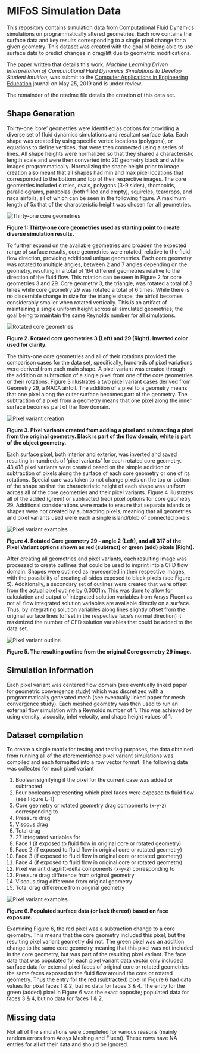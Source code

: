 # MIFoS Simulation Data
This repository contains simulation data from Computational Fluid Dynamics simulations on programmatically altered geometries. Each row contains the surface data and key results corresponding to a single pixel change for a given geometry.  This dataset was created with the goal of being able to use surface data to predict changes in drag/lift due to geometric modifications.

The paper written that details this work, *Machine Learning Driven Interpretation of Computational Fluid Dynamics Simulations to Develop Student Intuition*, was submit to the [Computer Applications in Engineering Education](https://onlinelibrary.wiley.com/journal/10990542) journal on May 25, 2019 and is under review. 

The remainder of the readme file details the creation of this data set.

## Shape Generation
Thirty-one ‘core’ geometries were identified as options for providing a diverse set of fluid dynamics simulations and resultant surface data.  Each shape was created by using specific vertex locations (polygons), or equations to define vertices, that were then connected using a series of lines.  All shape heights were normalized so that they shared a characteristic length scale and were then converted into 2D geometry black and white images programmatically. Normalizing the shape height prior to image creation also meant that all shapes had min and max pixel locations that corresponded to the bottom and top of their respective images.  The core geometries included circles, ovals, polygons (3-9 sides), rhomboids, parallelograms, parabolas (both filled and empty), squircles, teardrops, and naca airfoils, all of which can be seen in the following figure.  A maximum length of 5x that of the characteristic height was chosen for all geometries.

![Thirty-one core geometries](/images/Figure-A-1.jpg)

**Figure 1: Thirty-one core geometries used as starting point to create diverse simulation results.**

To further expand on the available geometries and broaden the expected range of surface results, core geometries were rotated, relative to the fluid flow direction, providing additional unique geometries. Each core geometry was rotated to multiple angles, between 2 and 7 angles depending on the geometry, resulting in a total of 164 different geometries relative to the direction of the fluid flow. This rotation can be seen in Figure 2 for core geometries 3 and 29.  Core geometry 3, the triangle, was rotated a total of 3 times while core geometry 29 was rotated a total of 6 times.  While there is no discernible change in size for the triangle shape, the airfoil becomes considerably smaller when rotated vertically.  This is an artifact of maintaining a single uniform height across all simulated geometries; the goal being to maintain the same Reynolds number for all simulations.  

![Rotated core geometries](/images/Figure-A-2.jpg)

**Figure 2. Rotated core geometries 3 (Left) and 29 (Right). Inverted color used for clarity.**

The thirty-one core geometries and all of their rotations provided the comparison cases for the data set, specifically, hundreds of pixel variations were derived from each main shape. A pixel variant was created through the addition or subtraction of a single pixel from one of the core geometries or their rotations.  Figure 3 illustrates a two pixel variant cases derived from Geometry 29, a NACA airfoil.  The addition of a pixel to a geometry means that one pixel along the outer surface becomes part of the geometry.  The subtraction of a pixel from a geometry means that one pixel along the inner surface becomes part of the flow domain. 

![Pixel variant creation](/images/Figure-A-3.jpg)

**Figure 3. Pixel variants created from adding a pixel and subtracting a pixel from the original geometry.  Black is part of the flow domain, white is part of the object geometry.**

Each surface pixel, both interior and exterior, was inverted and saved resulting in hundreds of ‘pixel variants’ for each rotated core geometry.  43,418 pixel variants were created based on the simple addition or subtraction of pixels along the surface of each core geometry or one of its rotations. Special care was taken to not change pixels on the top or bottom of the shape so that the characteristic height of each shape was uniform across all of the core geometries and their pixel variants.  Figure 4 illustrates all of the added (green) or subtracted (red) pixel options for core geometry 29.  Additional considerations were made to ensure that separate islands or shapes were not created by subtracting pixels, meaning that all geometries and pixel variants used were each a single island/blob of connected pixels.

![Pixel variant examples](/images/Figure-A-4.jpg)

**Figure 4. Rotated Core geometry 29 - angle 2 (Left), and all 317 of the Pixel Variant options shown as red (subtract) or green (add) pixels (Right).**

After creating all geometries and pixel variants, each resulting image was processed to create outlines that could be used to imprint into a CFD flow domain.  Shapes were outlined as represented in their respective images, with the possibility of creating all sides exposed to black pixels (see Figure 5).  Additionally, a secondary set of outlines were created that were offset from the actual pixel outline by 0.0001m.  This was done to allow for calculation and output of integrated solution variables from Ansys Fluent as not all flow integrated solution variables are available directly on a surface. Thus, by integrating solution variables along lines slightly offset from the original surface lines (offset in the respective face’s normal direction) it maximized the number of CFD solution variables that could be added to the data set.

![Pixel variant outline](/images/Figure-A-5.jpg)

**Figure 5. The resulting outline from the original Core geometry 29 image.**


## Simulation information
Each pixel variant was centered flow domain (see eventually linked paper for geometric convergence study) which was discretized with a programmatically generated mesh (see eventually linked paper for mesh convergence study). Each meshed geometry was then used to run an external flow simulation with a Reynolds number of 1. This was achieved by using density, viscosity, inlet velocity, and shape height values of 1. 

## Dataset compilation
To create a single matrix for testing and testing purposes, the data obtained from running all of the aforementioned pixel variant simulations was compiled and each formatted into a row vector format.  The following data was collected for each pixel variant
1. Boolean signifying if the pixel for the current case was added or subtracted
1. Four booleans representing which pixel faces were exposed to fluid flow (see Figure E-1)
1. Core geometry or rotated geometry drag components (x-y-z) corresponding to
  1. Pressure drag
  1. Viscous drag
  1. Total drag 
1. 27 integrated variables for 
  1. Face 1 (if exposed to fluid flow in original core or rotated geometry)
  1. Face 2 (if exposed to fluid flow in original core or rotated geometry)
  1. Face 3 (if exposed to fluid flow in original core or rotated geometry)
  1. Face 4 (if exposed to fluid flow in original core or rotated geometry)
1. Pixel variant drag/lift-delta components (x-y-z) corresponding to
  1. Pressure drag difference from original geometry
  1. Viscous drag difference from original geometry
  1. Total drag  difference from original geometry

![Pixel variant examples](/images/Figure-E-1.jpg)

**Figure 6. Populated surface data (or lack thereof) based on face exposure.**

Examining Figure 6, the red pixel was a subtraction change to a core geometry. This means that the core geometry included this pixel, but the resulting pixel variant geometry did not.  The green pixel was an addition change to the same core geometry meaning that this pixel was not included in the core geometry, but was part of the resulting pixel variant.  The face data that was populated for each pixel variant data vector only included surface data for external pixel faces of original core or rotated geometries - the same faces exposed to the fluid flow around the core or rotated geometry. Thus the entry for the red (subtracted) pixel in Figure 6 had data values for pixel faces 1 & 2, but no data for faces 3 & 4. The entry for the green (added) pixel in Figure 6 was the exact opposite; populated data for faces 3 & 4, but no data for faces 1 & 2. 


## Missing data

Not all of the simulations were completed for various reasons (mainly random errors from Ansys Meshing and Fluent).  These rows have NA entries for all of their data and should be ignored.


